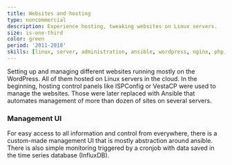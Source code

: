 ```yaml
---
title: Websites and hosting
type: noncommercial
description: Experience hosting, tweaking websites on Linux servers.
size: is-one-third
color: green
period: '2011-2018'
skills: [linux, server, administration, ansible, wordpress, nginx, php, security, node, koa, vuejs, influxdb]
---
```


Setting up and managing different websites running mostly on the WordPress. All of them hosted on Linux servers in the cloud. In the beginning, hosting control panels like ISPConfig or VestaCP were used to manage the websites. Those were later replaced with Ansible that automates management of more than dozen of sites on several servers.

### Management UI

For easy access to all information and control from everywhere, there is a custom-made management UI that is mostly abstraction around ansible. There is also simple monitoring triggered by a cronjob with data saved in the time series database (InfluxDB).